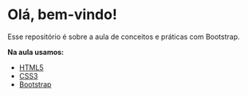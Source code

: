 
# Olá, bem-vindo!

Esse repositório é sobre a aula de conceitos e práticas com Bootstrap.

**Na aula usamos:**

-   [HTML5](https://www.w3schools.com/html/)
-   [CSS3](https://developer.mozilla.org/pt-BR/docs/Web/CSS)
-   [Bootstrap](https://getbootstrap.com)

